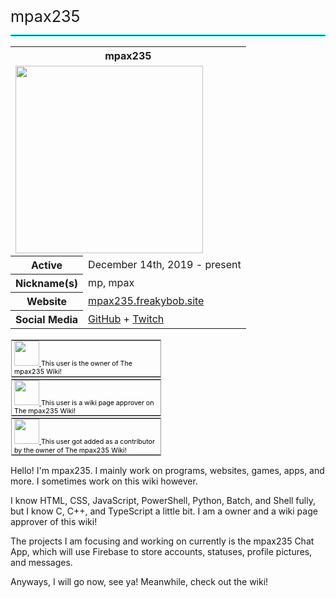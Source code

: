 <span style="font-size: 1.8em;">mpax235</span>
<hr style="border: 1px solid #00ffff;"></hr>
<table class="infobox">
    <tbody>
        <tr>
            <th colspan="2" class="infobox-above">mpax235</th>
        </tr>
        <tr>
            <td colspan="2" class="infobox-image">
                <span typeof="File">
                    <a href="../assets/images/mpax235pfp.png" class="file-description">
                        <img src="../assets/images/mpax235pfp.png" width="300" height="300" class="file-element">
                    </a>
                </span>
            </td>
        </tr>
        <tr>
            <th scope="row" class="infobox-label">Active</th>
            <td class="infobox-data">December 14th, 2019 - present</td>
        </tr>
        <tr>
            <th scope="row" class="infobox-label">Nickname(s)</th>
            <td class="infobox-data">mp, mpax</td>
        </tr>
        <tr>
            <th scope="row" class="infobox-label">Website</th>
            <td class="infobox-data">
                <a rel="nofollow" class="external text" href="https://mpax235.freakybob.site">mpax235.freakybob.site</a>
            </td>
        </tr>
        <tr>
            <th scope="row" class="infobox-label">Social Media</th>
            <td class="infobox-data">
                <a rel="nofollow" class="external text" href="https://github.com/mpax235">GitHub</a>
                +
                <a rel="nofollow" class="external text" href="https://twitch.tv/mpax235">Twitch</a>
            </td>
        </tr>
    </tbody>
</table>
<div style="display: flex; flex-direction: column">
    <div class="wikipediauserbox" style="float:left;border:1px solid #999;margin:1px;width:238px">
        <table role="presentation" style="border-collapse:collapse;width:238px;margin-bottom:0;margin-top:0;color:inherit">
            <tbody>
                <tr>
                    <td style="border:0;text-align:left;font-size:8pt;padding:0 4px 0 4px;height:45px;line-height:1.25em;color:black;vertical-align:middle">
                        <span typeof="File">
                            <a href="../assets/images/Owner_icon.png" class="file-description">
                                <img src="../assets/images/Owner_icon.png" decoding="async" width="40" height="40" class="file-element">
                            </a>
                        </span>
                        This user is the owner of The mpax235 Wiki!
                    </td>
                </tr>
            </tbody>
        </table>
    </div>
    <div class="wikipediauserbox" style="float:left;border:1px solid #999;margin:1px;width:238px">
        <table role="presentation" style="border-collapse:collapse;width:238px;margin-bottom:0;margin-top:0;color:inherit">
            <tbody>
                <tr>
                    <td style="border:0;text-align:left;font-size:8pt;padding:0 4px 0 4px;height:45px;line-height:1.25em;color:black;vertical-align:middle">
                        <span typeof="File">
                            <a href="../assets/images/Owner_icon.png" class="file-description">
                                <img src="../assets/images/Owner_icon.png" decoding="async" width="40" height="40" class="file-element">
                            </a>
                        </span>
                        This user is a wiki page approver on The mpax235 Wiki!
                    </td>
                </tr>
            </tbody>
        </table>
    </div>
    <div class="wikipediauserbox" style="float:left;border:1px solid #999;margin:1px;width:238px">
        <table role="presentation" style="border-collapse:collapse;width:238px;margin-bottom:0;margin-top:0;color:inherit">
            <tbody>
                <tr>
                    <td style="border:0;text-align:left;font-size:8pt;padding:0 4px 0 4px;height:45px;line-height:1.25em;color:black;vertical-align:middle">
                        <span typeof="File">
                            <a href="../assets/images/Owner_icon.png" class="file-description">
                                <img src="../assets/images/Owner_icon.png" decoding="async" width="40" height="40" class="file-element">
                            </a>
                        </span>
                        This user got added as a contributor by the owner of The mpax235 Wiki!
                    </td>
                </tr>
            </tbody>
        </table>
    </div>
</div>
<p>Hello! I'm mpax235. I mainly work on programs, websites, games, apps, and more. I sometimes work on this wiki however.</p> 
<p>I know HTML, CSS, JavaScript, PowerShell, Python, Batch, and Shell fully, but I know C, C++, and TypeScript a little bit. I am a owner and a wiki page approver of this wiki!</p>
<p>The projects I am focusing and working on currently is the mpax235 Chat App, which will use Firebase to store accounts, statuses, profile pictures, and messages.</p>
<p>Anyways, I will go now, see ya! Meanwhile, check out the wiki!</p>